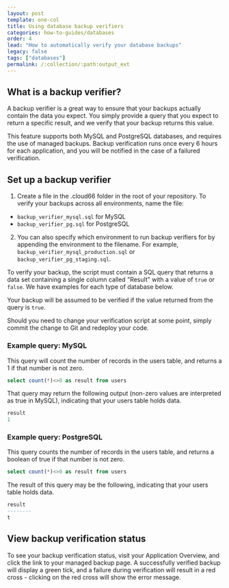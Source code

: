 ```yaml
---
layout: post
template: one-col
title: Using database backup verifiers
categories: how-to-guides/databases
order: 4
lead: "How to automatically verify your database backups"
legacy: false
tags: ["databases"]
permalink: /:collection/:path:output_ext
---
```


## What is a backup verifier?

A backup verifier is a great way to ensure that your backups actually contain the data you expect. You simply provide a query that you expect to return a specific result, and we verify that your backup returns this value. 

This feature supports both MySQL and PostgreSQL databases, and requires the use of managed backups. Backup verification runs once every 6 hours for each application, and you will be notified in the case of a failured verification.

## Set up a backup verifier

1. Create a file in the .cloud66 folder in the root of your repository. To verify your backups across all environments, name the file: 
 * `backup_verifier_mysql.sql` for MySQL
 * `backup_verifier_pg.sql` for PostgreSQL
2. You can also specify which environment to run backup verifiers for by appending the environment to the filename. For example, `backup_verifier_mysql_production.sql` or `backup_verifier_pg_staging.sql`.

To verify your backup, the script must contain a SQL query that returns a data set containing a single column called "Result" with a value of `true` or `false`. We have examples for each type of database below.

Your backup will be assumed to be verified if the value returned from the query is `true`.

Should you need to change your verification script at some point, simply commit the change to Git and redeploy your code.

### Example query: MySQL

This query will count the number of records in the users table, and returns a 1 if that number is not zero.

```sql
select count(*)<>0 as result from users
```

That query may return the following output (non-zero values are interpreted as true in MySQL), indicating that your users table holds data.

```sql
result
1
```

### Example query: PostgreSQL

This query counts the number of records in the users table, and returns a boolean of true if that number is not zero.

```sql
select count(*)<>0 as result from users
```

The result of this query may be the following, indicating that your users table holds data.

```sql
result
--------
t
```

## View backup verification status

To see your backup verification status, visit your Application Overview, and click the link to your managed backup page. A successfully verified backup will display a green tick, and a failure during verification will result in a red cross - clicking on the red cross will show the error message.